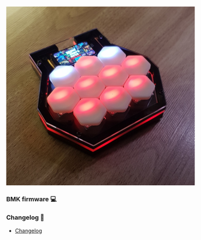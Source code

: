 
![photo](images/main.jpg)

### BMK firmware :computer:

### Changelog :calendar:

- [Changelog](https://github.com/piotrvvilk/my_bmk_led/blob/main/changelog/changelog.txt)

